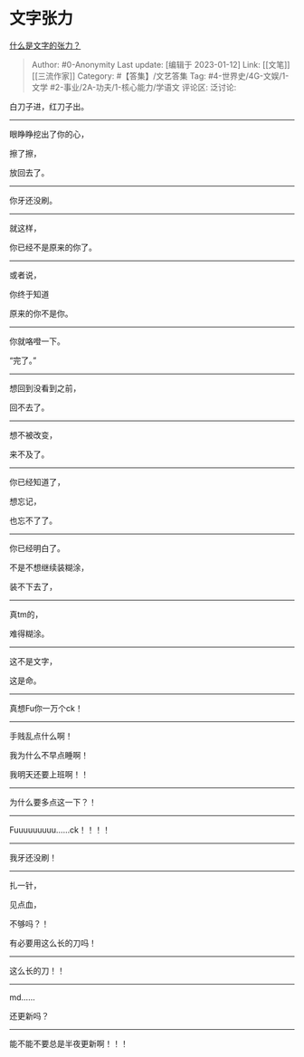 # 文字张力
[什么是文字的张力？](https://www.zhihu.com/question/20815158/answer/1344519035)

> Author: #0-Anonymity
> Last update: [编辑于 2023-01-12]
> Link: [[文笔]] [[三流作家]]
> Category: #【答集】/文艺答集
> Tag: #4-世界史/4G-文娱/1-文学 #2-事业/2A-功夫/1-核心能力/学语文
> 评论区:
> 泛讨论:

白刀子进，红刀子出。

--------------------

眼睁睁挖出了你的心，

擦了擦，

放回去了。

--------------------

你牙还没刷。

--------------------

就这样，

你已经不是原来的你了。

--------------------

或者说，

你终于知道

原来的你不是你。

--------------------

你就咯噔一下。

“完了。”

--------------------

想回到没看到之前，

回不去了。

--------------------

想不被改变，

来不及了。

--------------------

你已经知道了，

想忘记，

也忘不了了。

--------------------

你已经明白了。

不是不想继续装糊涂，

装不下去了，

--------------------

真tm的，

难得糊涂。

--------------------

这不是文字，

这是命。

--------------------

真想Fu你一万个ck！

--------------------

手贱乱点什么啊！

我为什么不早点睡啊！

我明天还要上班啊！！

--------------------

为什么要多点这一下？！

--------------------

Fuuuuuuuuu……ck！！！！

--------------------

我牙还没刷！

--------------------

扎一针，

见点血，

不够吗？！

有必要用这么长的刀吗！

--------------------

这么长的刀！！

--------------------

md……

还更新吗？

--------------------

能不能不要总是半夜更新啊！！！
